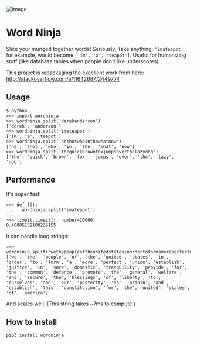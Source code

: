 ![image](https://user-images.githubusercontent.com/2049665/29219793-b4dcb942-7e7e-11e7-8785-761b0e784e04.png)

Word Ninja
==========

Slice your munged together words!  Seriously, Take anything, `'imateapot'` for example, would become `['im', 'a', 'teapot']`.  Useful for humanizing stuff (like database tables when people don't like underscores).

This project is repackaging the excellent work from here: http://stackoverflow.com/a/11642687/2449774

Usage
-----
```
$ python
>>> import wordninja
>>> wordninja.split('derekanderson')
['derek', 'anderson']
>>> wordninja.split('imateapot')
['im', 'a', 'teapot']
>>> wordninja.split('heshotwhointhewhatnow')
['he', 'shot', 'who', 'in', 'the', 'what', 'now']
>>> wordninja.split('thequickbrownfoxjumpsoverthelazydog')
['the', 'quick', 'brown', 'fox', 'jumps', 'over', 'the', 'lazy', 'dog']
```

Performance
-----------
It's super fast!

```
>>> def f():
...   wordninja.split('imateapot')
... 
>>> timeit.timeit(f, number=10000)
0.40885152100236155
```

It can handle long strings:
```
>>> wordninja.split('wethepeopleoftheunitedstatesinordertoformamoreperfectunionestablishjusticeinsuredomestictranquilityprovideforthecommondefencepromotethegeneralwelfareandsecuretheblessingsoflibertytoourselvesandourposteritydoordainandestablishthisconstitutionfortheunitedstatesofamerica')
['we', 'the', 'people', 'of', 'the', 'united', 'states', 'in', 'order', 'to', 'form', 'a', 'more', 'perfect', 'union', 'establish', 'justice', 'in', 'sure', 'domestic', 'tranquility', 'provide', 'for', 'the', 'common', 'defence', 'promote', 'the', 'general', 'welfare', 'and', 'secure', 'the', 'blessings', 'of', 'liberty', 'to', 'ourselves', 'and', 'our', 'posterity', 'do', 'ordain', 'and', 'establish', 'this', 'constitution', 'for', 'the', 'united', 'states', 'of', 'america']
```
And scales well.  (This string takes ~7ms to compute.) 

How to Install
--------------

```
pip3 install wordninja
```

